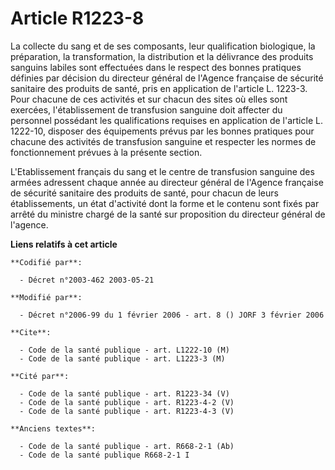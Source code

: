 # Article R1223-8

La collecte du sang et de ses composants, leur qualification biologique, la préparation, la transformation, la distribution
et la délivrance des produits sanguins labiles sont effectuées dans le respect des bonnes pratiques définies par décision du
directeur général de l'Agence française de sécurité sanitaire des produits de santé, pris en application de l'article L.
1223-3. Pour chacune de ces activités et sur chacun des sites où elles sont exercées, l'établissement de transfusion sanguine
doit affecter du personnel possédant les qualifications requises en application de l'article L. 1222-10, disposer des
équipements prévus par les bonnes pratiques pour chacune des activités de transfusion sanguine et respecter les normes de
fonctionnement prévues à la présente section.

L'Etablissement français du sang et le centre de transfusion sanguine des armées adressent chaque année au directeur général
de l'Agence française de sécurité sanitaire des produits de santé, pour chacun de leurs établissements, un état d'activité
dont la forme et le contenu sont fixés par arrêté du ministre chargé de la santé sur proposition du directeur général de
l'agence.

**Liens relatifs à cet article**

	**Codifié par**:

	  - Décret n°2003-462 2003-05-21

	**Modifié par**:

	  - Décret n°2006-99 du 1 février 2006 - art. 8 () JORF 3 février 2006

	**Cite**:

	  - Code de la santé publique - art. L1222-10 (M)
	  - Code de la santé publique - art. L1223-3 (M)

	**Cité par**:

	  - Code de la santé publique - art. R1223-34 (V)
	  - Code de la santé publique - art. R1223-4-2 (V)
	  - Code de la santé publique - art. R1223-4-3 (V)

	**Anciens textes**:

	  - Code de la santé publique - art. R668-2-1 (Ab)
	  - Code de la santé publique R668-2-1 I
